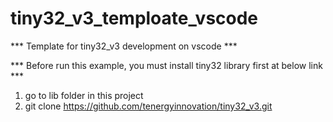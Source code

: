 # tiny32_v3_temploate_vscode

*** Template for tiny32_v3 development on vscode ***

*** Before run this example, you must install tiny32 library first at below link ***
1. go to lib folder in this project 
2. git clone https://github.com/tenergyinnovation/tiny32_v3.git

